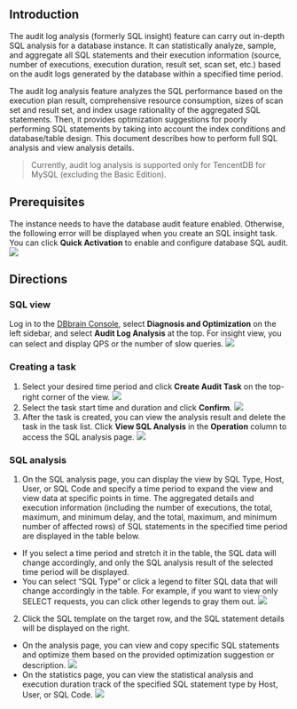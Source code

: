 ## Introduction
The audit log analysis (formerly SQL insight) feature can carry out in-depth SQL analysis for a database instance. It can statistically analyze, sample, and aggregate all SQL statements and their execution information (source, number of executions, execution duration, result set, scan set, etc.) based on the audit logs generated by the database within a specified time period.

The audit log analysis feature analyzes the SQL performance based on the execution plan result, comprehensive resource consumption, sizes of scan set and result set, and index usage rationality of the aggregated SQL statements. Then, it provides optimization suggestions for poorly performing SQL statements by taking into account the index conditions and database/table design. This document describes how to perform full SQL analysis and view analysis details.
>Currently, audit log analysis is supported only for TencentDB for MySQL (excluding the Basic Edition).

## Prerequisites
The instance needs to have the database audit feature enabled. Otherwise, the following error will be displayed when you create an SQL insight task. You can click **Quick Activation** to enable and configure database SQL audit.
![](https://main.qcloudimg.com/raw/767fcbcdcb5cfdc6d14ee4b4159d5dba.png)


## Directions
### SQL view
Log in to the [DBbrain Console](https://console.cloud.tencent.com/dbbrain/slow-sql), select **Diagnosis and Optimization** on the left sidebar, and select **Audit Log Analysis** at the top. For insight view, you can select and display QPS or the number of slow queries.
![](https://main.qcloudimg.com/raw/48b60d99ce8dfb1ca4199aa7d6433382.png)

### Creating a task
1. Select your desired time period and click **Create Audit Task** on the top-right corner of the view.
![](https://main.qcloudimg.com/raw/a28ea22fd07b90ee1c1d12a86708f82d.png)
2. Select the task start time and duration and click **Confirm**.
![](https://main.qcloudimg.com/raw/23ea17396f234f8ae920076f0994a61d.png)
3. After the task is created, you can view the analysis result and delete the task in the task list. Click **View SQL Analysis** in the **Operation** column to access the SQL analysis page.
![](https://main.qcloudimg.com/raw/77c67b4c07fc8ac44df6d7c41141f68d.png)

### SQL analysis
1. On the SQL analysis page, you can display the view by SQL Type, Host, User, or SQL Code and specify a time period to expand the view and view data at specific points in time. The aggregated details and execution information (including the number of executions, the total, maximum, and minimum delay, and the total, maximum, and minimum number of affected rows) of SQL statements in the specified time period are displayed in the table below.
 - If you select a time period and stretch it in the table, the SQL data will change accordingly, and only the SQL analysis result of the selected time period will be displayed.
 - You can select “SQL Type” or click a legend to filter SQL data that will change accordingly in the table. For example, if you want to view only SELECT requests, you can click other legends to gray them out.
![](https://main.qcloudimg.com/raw/5b14b4fabbec59c0d6641f6b422884eb.png)
2. Click the SQL template on the target row, and the SQL statement details will be displayed on the right.
 - On the analysis page, you can view and copy specific SQL statements and optimize them based on the provided optimization suggestion or description.
 ![](https://main.qcloudimg.com/raw/9b6da50c4eaa6563662bad04a39291d6.png)
 - On the statistics page, you can view the statistical analysis and execution duration track of the specified SQL statement type by Host, User, or SQL Code.
 ![](https://main.qcloudimg.com/raw/eafba7f6e63371511824abf00d03dbf3.png)

